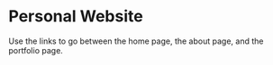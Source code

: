 # Personal Website

Use the links to go between the home page, the about page, and the portfolio page.